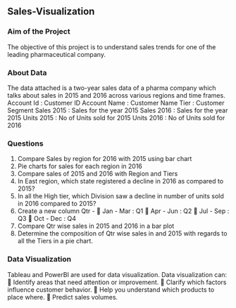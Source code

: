 ## Sales-Visualization
### Aim of the Project

The objective of this project is to understand sales trends for one of the leading pharmaceutical company.

### About Data

The data attached is a two-year sales data of a pharma company which talks about
sales in 2015 and 2016 across various regions and time frames.
Account Id : Customer ID
Account Name : Customer Name
Tier : Customer Segment 
Sales 2015 : Sales for the year 2015
Sales 2016 : Sales for the year 2015
Units 2015 : No of Units sold for 2015
Units 2016 : No of Units sold for 2016

### Questions

1. Compare Sales by region for 2016 with 2015 using bar chart
2. Pie charts for sales for each region in 2016
3. Compare sales of 2015 and 2016 with Region and Tiers
4. In East region, which state registered a decline in 2016 as compared to 2015?
5. In all the High tier, which Division saw a decline in number of units sold in 2016 compared
to 2015?
6. Create a new column Qtr -
 Jan - Mar : Q1
 Apr - Jun : Q2
 Jul - Sep : Q3
 Oct - Dec : Q4
7. Compare Qtr wise sales in 2015 and 2016 in a bar plot
8. Determine the composition of Qtr wise sales in and 2015 with regards to all the Tiers in a
pie chart.

### Data Visualization

Tableau and PowerBI are used for data visualization.
Data visualization can:
 Identify areas that need attention or improvement.
 Clarify which factors influence customer behavior.
 Help you understand which products to place where.
 Predict sales volumes. 
 
